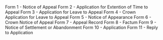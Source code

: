 Form 1 - Notice of Appeal
Form 2 - Application for Extention of Time to Appeal
Form 3 - Application for Leave to Appeal
Form 4 - Crown Application for Leave to Appeal
Form 5 - Notice of Appearance
Form 6 - Crown Notice of Appeal
Form 7 - Appeal Record
Form 8 - Factum
Form 9 - Notice of Settlement or Abandonment
Form 10 - Application
Form 11 - Reply to Application
